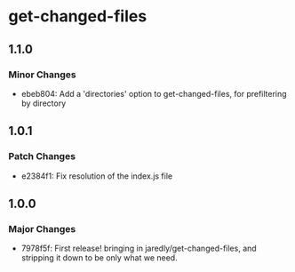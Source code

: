 # get-changed-files

## 1.1.0

### Minor Changes

-   ebeb804: Add a 'directories' option to get-changed-files, for prefiltering by directory

## 1.0.1

### Patch Changes

-   e2384f1: Fix resolution of the index.js file

## 1.0.0

### Major Changes

-   7978f5f: First release! bringing in jaredly/get-changed-files, and stripping it down to be only what we need.
